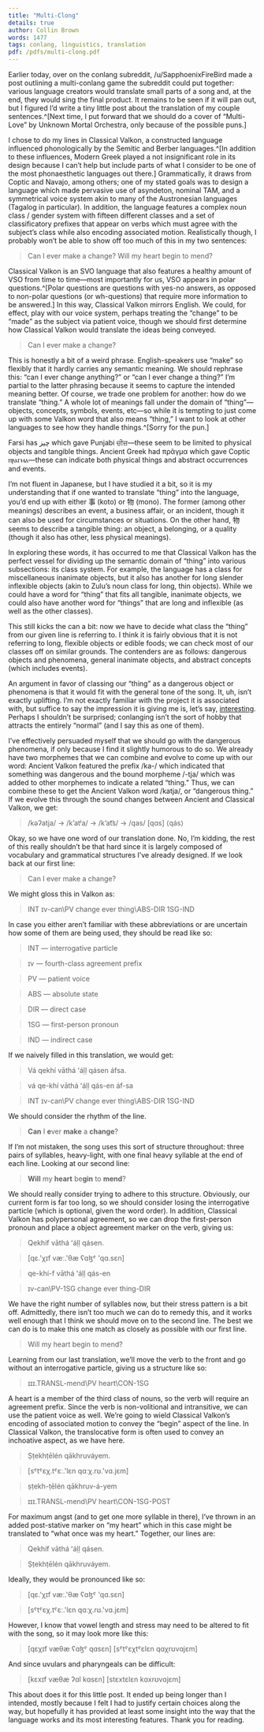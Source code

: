 ```yaml
---
title: "Multi-Clong"
details: true
author: Collin Brown
words: 1477
tags: conlang, linguistics, translation
pdf: /pdfs/multi-clong.pdf
---
```


Earlier today, over on the conlang subreddit, /u/SapphoenixFireBird made a post outlining a multi-conlang game the subreddit could put together: various language creators would translate small parts of a song and, at the end, they would sing the final product. It remains to be seen if it will pan out, but I figured I’d write a tiny little post about the translation of my couple sentences.^[Next time, I put forward that we should do a cover of “Multi-Love” by Unknown Mortal Orchestra, only because of the possible puns.]

I chose to do my lines in Classical Valkon, a constructed language influenced phonologically by the Semitic and Berber languages.^[In addition to these influences, Modern Greek played a not insignificant role in its design because I can’t help but include parts of what I consider to be one of the most phonaesthetic languages out there.] Grammatically, it draws from Coptic and Navajo, among others; one of my stated goals was to design a language which made pervasive use of asyndeton, nominal TAM, and a symmetrical voice system akin to many of the Austronesian languages (Tagalog in particular). In addition, the language features a complex noun class / gender system with fifteen different classes and a set of classificatory prefixes that appear on verbs which must agree with the subject’s class while also encoding associated motion. Realistically though, I probably won’t be able to show off too much of this in my two sentences:

> Can I ever make a change? Will my heart begin to mend?

Classical Valkon is an SVO language that also features a healthy amount of VSO from time to time—most importantly for us, VSO appears in polar questions.^[Polar questions are questions with yes-no answers, as opposed to non-polar questions (or wh-questions) that require more information to be answered.] In this way, Classical Valkon mirrors English. We could, for effect, play with our voice system, perhaps treating the “change” to be “made” as the subject via patient voice, though we should first determine how Classical Valkon would translate the ideas being conveyed.

> Can I ever make a change?

This is honestly a bit of a weird phrase. English-speakers use “make” so flexibly that it hardly carries any semantic meaning. We should rephrase this: “can I ever change anything?” or “can I ever change a thing?” I’m partial to the latter phrasing because it seems to capture the intended meaning better. Of course, we trade one problem for another: how do we translate “thing.” A whole lot of meanings fall under the domain of “thing”—objects, concepts, symbols, events, etc—so while it is tempting to just come up with some Valkon word that also means “thing,” I want to look at other languages to see how they handle things.^[Sorry for the pun.]

Farsi has چیز which gave Punjabi ਚੀਜ਼—these seem to be limited to physical objects and tangible things. Ancient Greek had πρᾶγμα which gave Coptic ⲡⲣⲁⲅⲙⲁ—these can indicate both physical things and abstract occurrences and events.

I’m not fluent in Japanese, but I have studied it a bit, so it is my understanding that if one wanted to translate “thing” into the language, you’d end up with either 事 (koto) or 物 (mono). The former (among other meanings) describes an event, a business affair, or an incident, though it can also be used for circumstances or situations. On the other hand, 物 seems to describe a tangible thing: an object, a belonging, or a quality (though it also has other, less physical meanings).

In exploring these words, it has occurred to me that Classical Valkon has the perfect vessel for dividing up the semantic domain of “thing” into various subsections: its class system. For example, the language has a class for miscellaneous inanimate objects, but it also has another for long slender inflexible objects (akin to Zulu’s noun class for long, thin objects). While we could have a word for “thing” that fits all tangible, inanimate objects, we could also have another word for “things” that are long and inflexible (as well as the other classes).

This still kicks the can a bit: now we have to decide what class the “thing” from our given line is referring to. I think it is fairly obvious that it is not referring to long, flexible objects or edible foods; we can check most of our classes off on similar grounds. The contenders are as follows: dangerous objects and phenomena, general inanimate objects, and abstract concepts (which includes events).

An argument in favor of classing our “thing” as a dangerous object or phenomena is that it would fit with the general tone of the song. It, uh, isn’t exactly uplifting. I’m not exactly familiar with the project it is associated with, but suffice to say the impression it is giving me is, let’s say, [interesting](https://www.google.com/search?q=touhou+project&tbm=isch&ved=2ahUKEwiiwNnIrcL7AhWklWoFHcj_C28Q2-cCegQIABAA&oq=touhou+project&gs_lcp=CgNpbWcQAzIFCAAQgAQyBQgAEIAEMgUIABCABDIFCAAQgAQyBQgAEIAEMgUIABCABDIFCAAQgAQyBQgAEIAEMgUIABCABDIFCAAQgAQ6BAgAEENQtQRY7wxgyg1oAHAAeACAAXGIAd4FkgEDNy4xmAEAoAEBqgELZ3dzLXdpei1pbWfAAQE&sclient=img&ei=kgx9Y6KvHqSrqtsPyP-v-AY&bih=937&biw=1920&rlz=1C1CHBF_enUS903US903). Perhaps I shouldn’t be surprised; conlanging isn’t the sort of hobby that attracts the entirely “normal” (and I say this as one of them).

I’ve effectively persuaded myself that we should go with the dangerous phenomena, if only because I find it slightly humorous to do so. We already have two morphemes that we can combine and evolve to come up with our word: Ancient Valkon featured the prefix /ka-/ which indicated that something was dangerous and the bound morpheme /-tja/ which was added to other morphemes to indicate a related “thing.” Thus, we can combine these to get the Ancient Valkon word /katja/, or “dangerous thing.” If we evolve this through the sound changes between Ancient and Classical Valkon, we get:

> /kəʔatja/ → /k’atʲa/ → /k’at͡s/ → /qas/ [qɑs] ⟨qás⟩

Okay, so we have one word of our translation done. No, I’m kidding, the rest of this really shouldn’t be that hard since it is largely composed of vocabulary and grammatical structures I’ve already designed. If we look back at our first line:

> Can I ever make a change?

We might gloss this in Valkon as:

> INT ɪv-can\PV change ever thing\ABS-DIR 1SG-IND

In case you either aren’t familiar with these abbreviations or are uncertain how some of them are being used, they should be read like so:

> INT	—	interrogative particle

> ɪv	—	fourth-class agreement prefix

> PV	—	patient voice

> ABS	—	absolute state

> DIR	—	direct case

> 1SG	—	first-person pronoun

> IND	—	indirect case

If we naively filled in this translation, we would get:

> Vá qekhí vāthá ʻáḷḷ qásen áfsa.

> vá	qe-khí		vāthá	ʻáḷḷ	qás-en		áf-sa

> INT	ɪv-can\PV	change	ever	thing\ABS-DIR	1SG-IND

We should consider the rhythm of the line.

> **Can**	I	**e**ver	**make**	a	**change**?

If I’m not mistaken, the song uses this sort of structure throughout: three pairs of syllables, heavy-light, with one final heavy syllable at the end of each line. Looking at our second line:

> **Will**	my	**heart**	be**gin**	to	**mend**?

We should really consider trying to adhere to this structure. Obviously, our current form is far too long, so we should consider losing the interrogative particle (which is optional, given the word order). In addition, Classical Valkon has polypersonal agreement, so we can drop the first-person pronoun and place a object agreement marker on the verb, giving us:

> Qekhíf vāthá ʻáḷḷ qásen.

> [qɛ.'χɪf væː.'θæ ʕɑɮˤ 'qɑ.sɛn]

> qe-khí-f		vāthá	ʻáḷḷ	qás-en

> ɪv-can\PV-1SG	change	ever	thing-DIR

We have the right number of syllables now, but their stress pattern is a bit off. Admittedly, there isn’t too much we can do to remedy this, and it works well enough that I think we should move on to the second line. The best we can do is to make this one match as closely as possible with our first line.

> Will my heart begin to mend?

Learning from our last translation, we’ll move the verb to the front and go without an interrogative particle, giving us a structure like so:

> ɪɪɪ.TRANSL-mend\PV heart\CON-1SG

A heart is a member of the third class of nouns, so the verb will require an agreement prefix. Since the verb is non-volitional and intransitive, we can use the patient voice as well. We’re going to wield Classical Valkon’s encoding of associated motion to convey the “begin” aspect of the line. In Classical Valkon, the translocative form is often used to convey an inchoative aspect, as we have here.

> Ṣṭekhṭēlén qākhruváyem.

> [sˤtˤɛχ.tˤɛː.'lɛn qɑːχ.rʊ.'vɑ.jɛm]

> ṣṭekh-ṭēlén		qākhruv-á-yem

> ɪɪɪ.TRANSL-mend\PV	heart\CON-1SG-POST

For maximum angst (and to get one more syllable in there), I’ve thrown in an added post-stative marker on “my heart” which in this case might be translated to “what once was my heart.” Together, our lines are:

> Qekhíf vāthá ʻáḷḷ qásen.

> Ṣṭekhṭēlén qākhruváyem.

Ideally, they would be pronounced like so:

> [qɛ.'χɪf væː.'θæ ʕɑɮˤ 'qɑ.sɛn]

> [sˤtˤɛχ.tˤɛː.'lɛn qɑːχ.rʊ.'vɑ.jɛm]

However, I know that vowel length and stress may need to be altered to fit with the song, so it may look more like this:

> [qɛχɪf væθæ ʕɑɮˤ qɑsɛn]
> [sˤtˤɛχtˤɛlɛn qɑχrʊvɑjɛm]

And since uvulars and pharyngeals can be difficult:

> [kɛxɪf væθæ ʔɑl kɑsɛn]
> [stɛxtɛlɛn kɑxrʊvɑjɛm]

This about does it for this little post. It ended up being longer than I intended, mostly because I felt I had to justify certain choices along the way, but hopefully it has provided at least some insight into the way that the language works and its most interesting features. Thank you for reading.